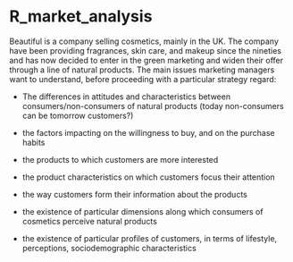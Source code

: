 # R_market_analysis

Beautiful is a company selling cosmetics, mainly in the UK. The company have been providing fragrances, skin care, and makeup since the nineties and has now decided to enter in the green marketing and widen their offer through a line of natural products.  The main issues marketing managers want to understand, before proceeding with a particular strategy regard:

-	The differences in attitudes and characteristics between consumers/non-consumers of natural products (today non-consumers can be tomorrow customers?) 

-	the factors impacting on the willingness to buy, and on the purchase habits

-	the products to which customers are more interested

-	the product characteristics on which customers focus their attention

-	the way customers form their information about the products

-	the existence of  particular dimensions along which consumers of cosmetics perceive natural products

-	the existence of particular profiles of customers, in terms of lifestyle, perceptions, sociodemographic characteristics
